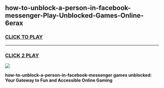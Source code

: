 
## how-to-unblock-a-person-in-facebook-messenger-Play-Unblocked-Games-Online-6erax
<h3>
<a href="https://premium76.site?title=how-to-unblock-a-person-in-facebook-messenger&ref=25A">CLICK TO PLAY</a></h3>
<hr>

<h3>
<a href="https://premium76.site?title=how-to-unblock-a-person-in-facebook-messenger&ref=25A">CLICK 2 PLAY</a>
  
</h3>

<a href="https://premium76.site?title=how-to-unblock-a-person-in-facebook-messenger&ref=25A"><img src="https://clearcache.store/games.png"></a>


**how-to-unblock-a-person-in-facebook-messenger games unblocked: Your Gateway to Fun and Accessible Online Gaming**
